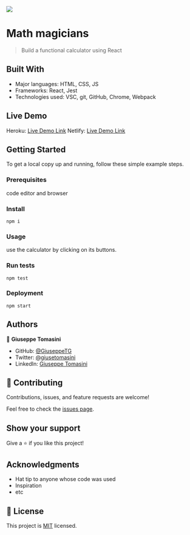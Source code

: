 ![](https://img.shields.io/badge/Microverse-blueviolet)

# Math magicians

> Build a functional calculator using React

## Built With

- Major languages: HTML, CSS, JS
- Frameworks: React, Jest
- Technologies used: VSC, git, GitHub, Chrome, Webpack

## Live Demo
Heroku:
[Live Demo Link](https://giuseppe-math-magician.herokuapp.com/)
Netlify:
[Live Demo Link](https://62c70a72c75a7a0c4f41b7b9--resilient-lebkuchen-6e7352.netlify.app/Calculator)

## Getting Started

To get a local copy up and running, follow these simple example steps.

### Prerequisites
code editor and browser

### Install
`npm i`

### Usage
use the calculator by clicking on its buttons.

### Run tests
`npm test`

### Deployment
`npm start`


## Authors

👤 **Giuseppe Tomasini**

- GitHub: [@GiuseppeTG](https://github.com/GiuseppeTG)
- Twitter: [@giusetomasini](https://twitter.com/giusetomasini)
- LinkedIn: [Giuseppe Tomasini](https://www.linkedin.com/in/giuseppe-tomasini-67ba101a8/)


## 🤝 Contributing

Contributions, issues, and feature requests are welcome!

Feel free to check the [issues page](../../issues/).

## Show your support

Give a ⭐️ if you like this project!

## Acknowledgments

- Hat tip to anyone whose code was used
- Inspiration
- etc

## 📝 License

This project is [MIT](./MIT.md) licensed.
